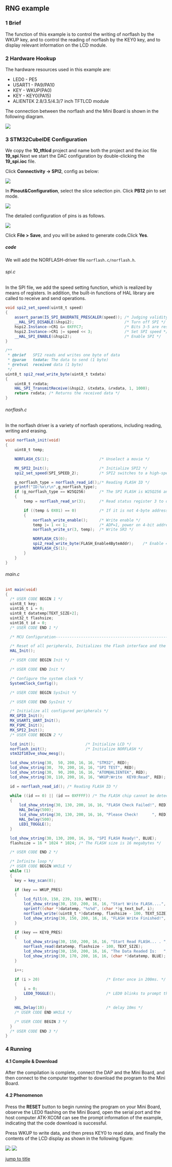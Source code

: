 ## RNG example<a name="brief"></a>


### 1 Brief
The function of this example is to control the writing of norflash by the WKUP key, and to control the reading of norflash by the KEY0 key, and to display relevant information on the LCD module.
### 2 Hardware Hookup
The hardware resources used in this example are:
+ LED0 - PE5
+ USART1 - PA9/PA10
+ KEY - WKUP(PA0)
+ KEY - KEY0(PA15)
+ ALIENTEK  2.8/3.5/4.3/7 inch TFTLCD module

The connection between the norflash and the Mini Board is shown in the following diagram.

<img src="../../1_docs/3_figures/19_spi/01_sch.png">

### 3 STM32CubeIDE Configuration


We copy the **10_tftlcd** project and name both the project and the.ioc file **19_spi**.Next we start the DAC configuration by double-clicking the **19_spi.ioc** file.

Click **Connectivity -> SPI2**, config as below:

<img src="../../1_docs/3_figures/19_spi/03_config.png">


In **Pinout&Configuration**, select the slice selection pin. Click **PB12** pin to set mode.

<img src="../../1_docs/3_figures/19_spi/02_pin.png">

The detailed configuration of pins is as follows.

<img src="../../1_docs/3_figures/19_spi/04_gpio.png">

Click **File > Save**, and you will be asked to generate code.Click **Yes**.

##### code

We will add the NORFLASH-driver file ``norflash.c/norflash.h``.

###### spi.c
In the SPI file, we add the speed setting function, which is realized by means of registers. In addition, the built-in functions of HAL library are called to receive and send operations.
```c#
void spi2_set_speed(uint8_t speed)
{
    assert_param(IS_SPI_BAUDRATE_PRESCALER(speed)); /* Judging validity */
    __HAL_SPI_DISABLE(&hspi2);                      /* Turn off SPI */
    hspi2.Instance->CR1 &= 0XFFC7;                  /* Bits 3-5 are reset to set the baud rate */
    hspi2.Instance->CR1 |= speed << 3;              /* Set SPI speed */
    __HAL_SPI_ENABLE(&hspi2);                       /* Enable SPI */
}

/**
 * @brief   SPI2 reads and writes one byte of data
 * @param   txdata: The data to send (1 byte)
 * @retval  received data (1 byte)
 */
uint8_t spi2_read_write_byte(uint8_t txdata)
{
    uint8_t rxdata;
    HAL_SPI_TransmitReceive(&hspi2, &txdata, &rxdata, 1, 1000);
    return rxdata; /* Returns the received data */
}
```

###### norflash.c
In the norflash driver is a variety of norflash operations, including reading, writing and erasing.

```c#
void norflash_init(void)
{
    uint8_t temp;

    NORFLASH_CS(1);                      /* Unselect a movie */

    MX_SPI2_Init();                   	 /* Initialize SPI2 */
    spi2_set_speed(SPI_SPEED_2);         /* SPI2 switches to a high-speed state of 18Mhz */

    g_norflash_type = norflash_read_id();/* Reading FLASH ID */
    printf("ID:%x\r\n",g_norflash_type);
    if (g_norflash_type == W25Q256)      /* The SPI FLASH is W25Q256 and must enable 4-byte address mode */
    {
        temp = norflash_read_sr(3);      /* Read status register 3 to determine the address pattern */

        if ((temp & 0X01) == 0)          /* If it is not 4-byte address mode, it enters 4-byte address mode */
        {
            norflash_write_enable();     /* Write enable */
            temp |= 1 << 1;              /* ADP=1, power on 4-bit address mode */
            norflash_write_sr(3, temp);  /* Write SR3 */

            NORFLASH_CS(0);
            spi2_read_write_byte(FLASH_Enable4ByteAddr);    /* Enable 4-byte address instructions */
            NORFLASH_CS(1);
        }
    }
}
```

###### main.c
```c#
int main(void)
{
  /* USER CODE BEGIN 1 */
  uint8_t key;
  uint16_t i = 0;
  uint8_t datatemp[TEXT_SIZE+2];
  uint32_t flashsize;
  uint16_t id = 0;
  /* USER CODE END 1 */

  /* MCU Configuration--------------------------------------------------------*/

  /* Reset of all peripherals, Initializes the Flash interface and the Systick. */
  HAL_Init();

  /* USER CODE BEGIN Init */

  /* USER CODE END Init */

  /* Configure the system clock */
  SystemClock_Config();

  /* USER CODE BEGIN SysInit */

  /* USER CODE END SysInit */

  /* Initialize all configured peripherals */
  MX_GPIO_Init();
  MX_USART1_UART_Init();
  MX_FSMC_Init();
  MX_SPI2_Init();
  /* USER CODE BEGIN 2 */

  lcd_init();                      /* Initialize LCD */
  norflash_init();                 /* Initialize NORFLASH */
  stm32f103ve_show_mesg();

  lcd_show_string(30,  50, 200, 16, 16, "STM32", RED);
  lcd_show_string(30,  70, 200, 16, 16, "SPI TEST", RED);
  lcd_show_string(30,  90, 200, 16, 16, "ATOM@ALIENTEK", RED);
  lcd_show_string(30, 110, 200, 16, 16, "WKUP:Write  KEY0:Read", RED);

  id = norflash_read_id(); /* Reading FLASH ID */

  while ((id == 0) || (id == 0XFFFF)) /* The FLASH chip cannot be detected */
  {
      lcd_show_string(30, 130, 200, 16, 16, "FLASH Check Failed!", RED);
      HAL_Delay(500);
      lcd_show_string(30, 130, 200, 16, 16, "Please Check!      ", RED);
      HAL_Delay(500);
      LED1_TOGGLE();
  }

  lcd_show_string(30, 130, 200, 16, 16, "SPI FLASH Ready!", BLUE);
  flashsize = 16 * 1024 * 1024; /* The FLASH size is 16 megabytes */

  /* USER CODE END 2 */

  /* Infinite loop */
  /* USER CODE BEGIN WHILE */
  while (1)
  {
    key = key_scan(0);

    if (key == WKUP_PRES)
    {
        lcd_fill(0, 150, 239, 319, WHITE);
        lcd_show_string(30, 150, 200, 16, 16, "Start Write FLASH....", BLUE);
        sprintf((char *)datatemp, "%s%d", (char *)g_text_buf, i);
        norflash_write((uint8_t *)datatemp, flashsize - 100, TEXT_SIZE);      /* Starting at the 100th to last address, a SIZE is written */
        lcd_show_string(30, 150, 200, 16, 16, "FLASH Write Finished!", BLUE); /* Prompt transmission completed */
    }

    if (key == KEY0_PRES)
    {
        lcd_show_string(30, 150, 200, 16, 16, "Start Read FLASH... . ", BLUE);
        norflash_read(datatemp, flashsize - 100, TEXT_SIZE);                   /* Starting at the 100th address from the bottom, SIZE bytes are read out */
        lcd_show_string(30, 150, 200, 16, 16, "The Data Readed Is:   ", BLUE);
        lcd_show_string(30, 170, 200, 16, 16, (char *)datatemp, BLUE);         /* Displays the string read */
    }

    i++;

    if (i > 20)                             /* Enter once in 200ms. */
    {
        i = 0;
        LED0_TOGGLE();                      /* LED0 blinks to prompt the program to run */
    }

    HAL_Delay(10);                          /* delay 10ms */
    /* USER CODE END WHILE */

    /* USER CODE BEGIN 3 */
  }
  /* USER CODE END 3 */
}
```

### 4 Running
#### 4.1 Compile & Download
After the compilation is complete, connect the DAP and the Mini Board, and then connect to the computer together to download the program to the Mini Board.
#### 4.2 Phenomenon
Press the **RESET** button to begin running the program on your Mini Board, observe the LED0 flashing on the Mini Board, open the serial port and the host computer ATK-XCOM can see the prompt information of the example, indicating that the code download is successful. 

Press WKUP to write data, and then press KEY0 to read data, and finally the contents of the LCD display as shown in the following figure:

<img src="../../1_docs/3_figures/19_spi/05_lcd.png">

<img src="../../1_docs/3_figures/19_spi/06_lcd.png">

[jump to title](#brief)